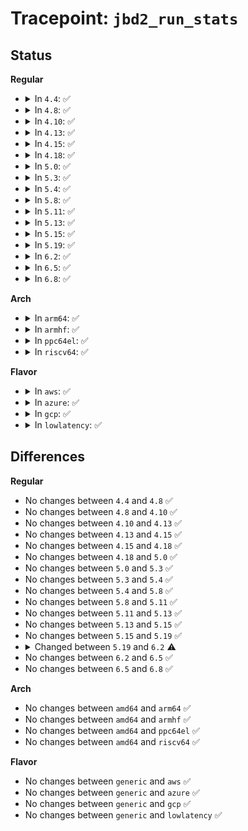 # Tracepoint: <code>jbd2_run_stats</code>

## Status
<b>Regular</b>
<ul>
<li>
<details>
<summary>In <code>4.4</code>: ✅</summary>

Event:

```c
struct trace_event_raw_jbd2_run_stats {
    struct trace_entry ent;
    dev_t dev;
    long unsigned int tid;
    long unsigned int wait;
    long unsigned int request_delay;
    long unsigned int running;
    long unsigned int locked;
    long unsigned int flushing;
    long unsigned int logging;
    __u32 handle_count;
    __u32 blocks;
    __u32 blocks_logged;
    char __data[0];
};
```
Function:

```c
void trace_event_raw_event_jbd2_run_stats(void *__data, dev_t dev, long unsigned int tid, struct transaction_run_stats_s *stats);
```
</details>
</li>
<li>
<details>
<summary>In <code>4.8</code>: ✅</summary>

Event:

```c
struct trace_event_raw_jbd2_run_stats {
    struct trace_entry ent;
    dev_t dev;
    long unsigned int tid;
    long unsigned int wait;
    long unsigned int request_delay;
    long unsigned int running;
    long unsigned int locked;
    long unsigned int flushing;
    long unsigned int logging;
    __u32 handle_count;
    __u32 blocks;
    __u32 blocks_logged;
    char __data[0];
};
```
Function:

```c
void trace_event_raw_event_jbd2_run_stats(void *__data, dev_t dev, long unsigned int tid, struct transaction_run_stats_s *stats);
```
</details>
</li>
<li>
<details>
<summary>In <code>4.10</code>: ✅</summary>

Event:

```c
struct trace_event_raw_jbd2_run_stats {
    struct trace_entry ent;
    dev_t dev;
    long unsigned int tid;
    long unsigned int wait;
    long unsigned int request_delay;
    long unsigned int running;
    long unsigned int locked;
    long unsigned int flushing;
    long unsigned int logging;
    __u32 handle_count;
    __u32 blocks;
    __u32 blocks_logged;
    char __data[0];
};
```
Function:

```c
void trace_event_raw_event_jbd2_run_stats(void *__data, dev_t dev, long unsigned int tid, struct transaction_run_stats_s *stats);
```
</details>
</li>
<li>
<details>
<summary>In <code>4.13</code>: ✅</summary>

Event:

```c
struct trace_event_raw_jbd2_run_stats {
    struct trace_entry ent;
    dev_t dev;
    long unsigned int tid;
    long unsigned int wait;
    long unsigned int request_delay;
    long unsigned int running;
    long unsigned int locked;
    long unsigned int flushing;
    long unsigned int logging;
    __u32 handle_count;
    __u32 blocks;
    __u32 blocks_logged;
    char __data[0];
};
```
Function:

```c
void trace_event_raw_event_jbd2_run_stats(void *__data, dev_t dev, long unsigned int tid, struct transaction_run_stats_s *stats);
```
</details>
</li>
<li>
<details>
<summary>In <code>4.15</code>: ✅</summary>

Event:

```c
struct trace_event_raw_jbd2_run_stats {
    struct trace_entry ent;
    dev_t dev;
    long unsigned int tid;
    long unsigned int wait;
    long unsigned int request_delay;
    long unsigned int running;
    long unsigned int locked;
    long unsigned int flushing;
    long unsigned int logging;
    __u32 handle_count;
    __u32 blocks;
    __u32 blocks_logged;
    char __data[0];
};
```
Function:

```c
void trace_event_raw_event_jbd2_run_stats(void *__data, dev_t dev, long unsigned int tid, struct transaction_run_stats_s *stats);
```
</details>
</li>
<li>
<details>
<summary>In <code>4.18</code>: ✅</summary>

Event:

```c
struct trace_event_raw_jbd2_run_stats {
    struct trace_entry ent;
    dev_t dev;
    long unsigned int tid;
    long unsigned int wait;
    long unsigned int request_delay;
    long unsigned int running;
    long unsigned int locked;
    long unsigned int flushing;
    long unsigned int logging;
    __u32 handle_count;
    __u32 blocks;
    __u32 blocks_logged;
    char __data[0];
};
```
Function:

```c
void trace_event_raw_event_jbd2_run_stats(void *__data, dev_t dev, long unsigned int tid, struct transaction_run_stats_s *stats);
```
</details>
</li>
<li>
<details>
<summary>In <code>5.0</code>: ✅</summary>

Event:

```c
struct trace_event_raw_jbd2_run_stats {
    struct trace_entry ent;
    dev_t dev;
    long unsigned int tid;
    long unsigned int wait;
    long unsigned int request_delay;
    long unsigned int running;
    long unsigned int locked;
    long unsigned int flushing;
    long unsigned int logging;
    __u32 handle_count;
    __u32 blocks;
    __u32 blocks_logged;
    char __data[0];
};
```
Function:

```c
void trace_event_raw_event_jbd2_run_stats(void *__data, dev_t dev, long unsigned int tid, struct transaction_run_stats_s *stats);
```
</details>
</li>
<li>
<details>
<summary>In <code>5.3</code>: ✅</summary>

Event:

```c
struct trace_event_raw_jbd2_run_stats {
    struct trace_entry ent;
    dev_t dev;
    long unsigned int tid;
    long unsigned int wait;
    long unsigned int request_delay;
    long unsigned int running;
    long unsigned int locked;
    long unsigned int flushing;
    long unsigned int logging;
    __u32 handle_count;
    __u32 blocks;
    __u32 blocks_logged;
    char __data[0];
};
```
Function:

```c
void trace_event_raw_event_jbd2_run_stats(void *__data, dev_t dev, long unsigned int tid, struct transaction_run_stats_s *stats);
```
</details>
</li>
<li>
<details>
<summary>In <code>5.4</code>: ✅</summary>

Event:

```c
struct trace_event_raw_jbd2_run_stats {
    struct trace_entry ent;
    dev_t dev;
    long unsigned int tid;
    long unsigned int wait;
    long unsigned int request_delay;
    long unsigned int running;
    long unsigned int locked;
    long unsigned int flushing;
    long unsigned int logging;
    __u32 handle_count;
    __u32 blocks;
    __u32 blocks_logged;
    char __data[0];
};
```
Function:

```c
void trace_event_raw_event_jbd2_run_stats(void *__data, dev_t dev, long unsigned int tid, struct transaction_run_stats_s *stats);
```
</details>
</li>
<li>
<details>
<summary>In <code>5.8</code>: ✅</summary>

Event:

```c
struct trace_event_raw_jbd2_run_stats {
    struct trace_entry ent;
    dev_t dev;
    long unsigned int tid;
    long unsigned int wait;
    long unsigned int request_delay;
    long unsigned int running;
    long unsigned int locked;
    long unsigned int flushing;
    long unsigned int logging;
    __u32 handle_count;
    __u32 blocks;
    __u32 blocks_logged;
    char __data[0];
};
```
Function:

```c
void trace_event_raw_event_jbd2_run_stats(void *__data, dev_t dev, long unsigned int tid, struct transaction_run_stats_s *stats);
```
</details>
</li>
<li>
<details>
<summary>In <code>5.11</code>: ✅</summary>

Event:

```c
struct trace_event_raw_jbd2_run_stats {
    struct trace_entry ent;
    dev_t dev;
    long unsigned int tid;
    long unsigned int wait;
    long unsigned int request_delay;
    long unsigned int running;
    long unsigned int locked;
    long unsigned int flushing;
    long unsigned int logging;
    __u32 handle_count;
    __u32 blocks;
    __u32 blocks_logged;
    char __data[0];
};
```
Function:

```c
void trace_event_raw_event_jbd2_run_stats(void *__data, dev_t dev, long unsigned int tid, struct transaction_run_stats_s *stats);
```
</details>
</li>
<li>
<details>
<summary>In <code>5.13</code>: ✅</summary>

Event:

```c
struct trace_event_raw_jbd2_run_stats {
    struct trace_entry ent;
    dev_t dev;
    long unsigned int tid;
    long unsigned int wait;
    long unsigned int request_delay;
    long unsigned int running;
    long unsigned int locked;
    long unsigned int flushing;
    long unsigned int logging;
    __u32 handle_count;
    __u32 blocks;
    __u32 blocks_logged;
    char __data[0];
};
```
Function:

```c
void trace_event_raw_event_jbd2_run_stats(void *__data, dev_t dev, long unsigned int tid, struct transaction_run_stats_s *stats);
```
</details>
</li>
<li>
<details>
<summary>In <code>5.15</code>: ✅</summary>

Event:

```c
struct trace_event_raw_jbd2_run_stats {
    struct trace_entry ent;
    dev_t dev;
    long unsigned int tid;
    long unsigned int wait;
    long unsigned int request_delay;
    long unsigned int running;
    long unsigned int locked;
    long unsigned int flushing;
    long unsigned int logging;
    __u32 handle_count;
    __u32 blocks;
    __u32 blocks_logged;
    char __data[0];
};
```
Function:

```c
void trace_event_raw_event_jbd2_run_stats(void *__data, dev_t dev, long unsigned int tid, struct transaction_run_stats_s *stats);
```
</details>
</li>
<li>
<details>
<summary>In <code>5.19</code>: ✅</summary>

Event:

```c
struct trace_event_raw_jbd2_run_stats {
    struct trace_entry ent;
    dev_t dev;
    long unsigned int tid;
    long unsigned int wait;
    long unsigned int request_delay;
    long unsigned int running;
    long unsigned int locked;
    long unsigned int flushing;
    long unsigned int logging;
    __u32 handle_count;
    __u32 blocks;
    __u32 blocks_logged;
    char __data[0];
};
```
Function:

```c
void trace_event_raw_event_jbd2_run_stats(void *__data, dev_t dev, long unsigned int tid, struct transaction_run_stats_s *stats);
```
</details>
</li>
<li>
<details>
<summary>In <code>6.2</code>: ✅</summary>

Event:

```c
struct trace_event_raw_jbd2_run_stats {
    struct trace_entry ent;
    dev_t dev;
    tid_t tid;
    long unsigned int wait;
    long unsigned int request_delay;
    long unsigned int running;
    long unsigned int locked;
    long unsigned int flushing;
    long unsigned int logging;
    __u32 handle_count;
    __u32 blocks;
    __u32 blocks_logged;
    char __data[0];
};
```
Function:

```c
void trace_event_raw_event_jbd2_run_stats(void *__data, dev_t dev, tid_t tid, struct transaction_run_stats_s *stats);
```
</details>
</li>
<li>
<details>
<summary>In <code>6.5</code>: ✅</summary>

Event:

```c
struct trace_event_raw_jbd2_run_stats {
    struct trace_entry ent;
    dev_t dev;
    tid_t tid;
    long unsigned int wait;
    long unsigned int request_delay;
    long unsigned int running;
    long unsigned int locked;
    long unsigned int flushing;
    long unsigned int logging;
    __u32 handle_count;
    __u32 blocks;
    __u32 blocks_logged;
    char __data[0];
};
```
Function:

```c
void trace_event_raw_event_jbd2_run_stats(void *__data, dev_t dev, tid_t tid, struct transaction_run_stats_s *stats);
```
</details>
</li>
<li>
<details>
<summary>In <code>6.8</code>: ✅</summary>

Event:

```c
struct trace_event_raw_jbd2_run_stats {
    struct trace_entry ent;
    dev_t dev;
    tid_t tid;
    long unsigned int wait;
    long unsigned int request_delay;
    long unsigned int running;
    long unsigned int locked;
    long unsigned int flushing;
    long unsigned int logging;
    __u32 handle_count;
    __u32 blocks;
    __u32 blocks_logged;
    char __data[0];
};
```
Function:

```c
void trace_event_raw_event_jbd2_run_stats(void *__data, dev_t dev, tid_t tid, struct transaction_run_stats_s *stats);
```
</details>
</li>
</ul>
<b>Arch</b>
<ul>
<li>
<details>
<summary>In <code>arm64</code>: ✅</summary>

Event:

```c
struct trace_event_raw_jbd2_run_stats {
    struct trace_entry ent;
    dev_t dev;
    long unsigned int tid;
    long unsigned int wait;
    long unsigned int request_delay;
    long unsigned int running;
    long unsigned int locked;
    long unsigned int flushing;
    long unsigned int logging;
    __u32 handle_count;
    __u32 blocks;
    __u32 blocks_logged;
    char __data[0];
};
```
Function:

```c
void trace_event_raw_event_jbd2_run_stats(void *__data, dev_t dev, long unsigned int tid, struct transaction_run_stats_s *stats);
```
</details>
</li>
<li>
<details>
<summary>In <code>armhf</code>: ✅</summary>

Event:

```c
struct trace_event_raw_jbd2_run_stats {
    struct trace_entry ent;
    dev_t dev;
    long unsigned int tid;
    long unsigned int wait;
    long unsigned int request_delay;
    long unsigned int running;
    long unsigned int locked;
    long unsigned int flushing;
    long unsigned int logging;
    __u32 handle_count;
    __u32 blocks;
    __u32 blocks_logged;
    char __data[0];
};
```
Function:

```c
void trace_event_raw_event_jbd2_run_stats(void *__data, dev_t dev, long unsigned int tid, struct transaction_run_stats_s *stats);
```
</details>
</li>
<li>
<details>
<summary>In <code>ppc64el</code>: ✅</summary>

Event:

```c
struct trace_event_raw_jbd2_run_stats {
    struct trace_entry ent;
    dev_t dev;
    long unsigned int tid;
    long unsigned int wait;
    long unsigned int request_delay;
    long unsigned int running;
    long unsigned int locked;
    long unsigned int flushing;
    long unsigned int logging;
    __u32 handle_count;
    __u32 blocks;
    __u32 blocks_logged;
    char __data[0];
};
```
Function:

```c
void trace_event_raw_event_jbd2_run_stats(void *__data, dev_t dev, long unsigned int tid, struct transaction_run_stats_s *stats);
```
</details>
</li>
<li>
<details>
<summary>In <code>riscv64</code>: ✅</summary>

Event:

```c
struct trace_event_raw_jbd2_run_stats {
    struct trace_entry ent;
    dev_t dev;
    long unsigned int tid;
    long unsigned int wait;
    long unsigned int request_delay;
    long unsigned int running;
    long unsigned int locked;
    long unsigned int flushing;
    long unsigned int logging;
    __u32 handle_count;
    __u32 blocks;
    __u32 blocks_logged;
    char __data[0];
};
```
Function:

```c
void trace_event_raw_event_jbd2_run_stats(void *__data, dev_t dev, long unsigned int tid, struct transaction_run_stats_s *stats);
```
</details>
</li>
</ul>
<b>Flavor</b>
<ul>
<li>
<details>
<summary>In <code>aws</code>: ✅</summary>

Event:

```c
struct trace_event_raw_jbd2_run_stats {
    struct trace_entry ent;
    dev_t dev;
    long unsigned int tid;
    long unsigned int wait;
    long unsigned int request_delay;
    long unsigned int running;
    long unsigned int locked;
    long unsigned int flushing;
    long unsigned int logging;
    __u32 handle_count;
    __u32 blocks;
    __u32 blocks_logged;
    char __data[0];
};
```
Function:

```c
void trace_event_raw_event_jbd2_run_stats(void *__data, dev_t dev, long unsigned int tid, struct transaction_run_stats_s *stats);
```
</details>
</li>
<li>
<details>
<summary>In <code>azure</code>: ✅</summary>

Event:

```c
struct trace_event_raw_jbd2_run_stats {
    struct trace_entry ent;
    dev_t dev;
    long unsigned int tid;
    long unsigned int wait;
    long unsigned int request_delay;
    long unsigned int running;
    long unsigned int locked;
    long unsigned int flushing;
    long unsigned int logging;
    __u32 handle_count;
    __u32 blocks;
    __u32 blocks_logged;
    char __data[0];
};
```
Function:

```c
void trace_event_raw_event_jbd2_run_stats(void *__data, dev_t dev, long unsigned int tid, struct transaction_run_stats_s *stats);
```
</details>
</li>
<li>
<details>
<summary>In <code>gcp</code>: ✅</summary>

Event:

```c
struct trace_event_raw_jbd2_run_stats {
    struct trace_entry ent;
    dev_t dev;
    long unsigned int tid;
    long unsigned int wait;
    long unsigned int request_delay;
    long unsigned int running;
    long unsigned int locked;
    long unsigned int flushing;
    long unsigned int logging;
    __u32 handle_count;
    __u32 blocks;
    __u32 blocks_logged;
    char __data[0];
};
```
Function:

```c
void trace_event_raw_event_jbd2_run_stats(void *__data, dev_t dev, long unsigned int tid, struct transaction_run_stats_s *stats);
```
</details>
</li>
<li>
<details>
<summary>In <code>lowlatency</code>: ✅</summary>

Event:

```c
struct trace_event_raw_jbd2_run_stats {
    struct trace_entry ent;
    dev_t dev;
    long unsigned int tid;
    long unsigned int wait;
    long unsigned int request_delay;
    long unsigned int running;
    long unsigned int locked;
    long unsigned int flushing;
    long unsigned int logging;
    __u32 handle_count;
    __u32 blocks;
    __u32 blocks_logged;
    char __data[0];
};
```
Function:

```c
void trace_event_raw_event_jbd2_run_stats(void *__data, dev_t dev, long unsigned int tid, struct transaction_run_stats_s *stats);
```
</details>
</li>
</ul>

## Differences
<b>Regular</b>
<ul>
<li>
No changes between <code>4.4</code> and <code>4.8</code> ✅
</li>
<li>
No changes between <code>4.8</code> and <code>4.10</code> ✅
</li>
<li>
No changes between <code>4.10</code> and <code>4.13</code> ✅
</li>
<li>
No changes between <code>4.13</code> and <code>4.15</code> ✅
</li>
<li>
No changes between <code>4.15</code> and <code>4.18</code> ✅
</li>
<li>
No changes between <code>4.18</code> and <code>5.0</code> ✅
</li>
<li>
No changes between <code>5.0</code> and <code>5.3</code> ✅
</li>
<li>
No changes between <code>5.3</code> and <code>5.4</code> ✅
</li>
<li>
No changes between <code>5.4</code> and <code>5.8</code> ✅
</li>
<li>
No changes between <code>5.8</code> and <code>5.11</code> ✅
</li>
<li>
No changes between <code>5.11</code> and <code>5.13</code> ✅
</li>
<li>
No changes between <code>5.13</code> and <code>5.15</code> ✅
</li>
<li>
No changes between <code>5.15</code> and <code>5.19</code> ✅
</li>
<li>
<details>
<summary>Changed between <code>5.19</code> and <code>6.2</code> ⚠️</summary>
<ul>
<li>
<b>Event changed. </b>
</li>
<li>
<b>Field type changed. </b>
<code>long unsigned int tid</code> ➡️ <code>tid_t tid</code>
</li>
<li>
<b>Func changed. </b>
</li>
<li>
<b>Param type changed. </b>
<code>long unsigned int tid</code> ➡️ <code>tid_t tid</code>
</li>
</ul>
</details>
</li>
<li>
No changes between <code>6.2</code> and <code>6.5</code> ✅
</li>
<li>
No changes between <code>6.5</code> and <code>6.8</code> ✅
</li>
</ul>
<b>Arch</b>
<ul>
<li>
No changes between <code>amd64</code> and <code>arm64</code> ✅
</li>
<li>
No changes between <code>amd64</code> and <code>armhf</code> ✅
</li>
<li>
No changes between <code>amd64</code> and <code>ppc64el</code> ✅
</li>
<li>
No changes between <code>amd64</code> and <code>riscv64</code> ✅
</li>
</ul>
<b>Flavor</b>
<ul>
<li>
No changes between <code>generic</code> and <code>aws</code> ✅
</li>
<li>
No changes between <code>generic</code> and <code>azure</code> ✅
</li>
<li>
No changes between <code>generic</code> and <code>gcp</code> ✅
</li>
<li>
No changes between <code>generic</code> and <code>lowlatency</code> ✅
</li>
</ul>

